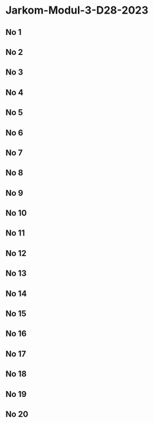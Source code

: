 # Jarkom-Modul-3-D28-2023

## No 1

## No 2

## No 3

## No 4

## No 5

## No 6

## No 7

## No 8

## No 9

## No 10

## No 11

## No 12

## No 13

## No 14

## No 15

## No 16

## No 17

## No 18

## No 19

## No 20
